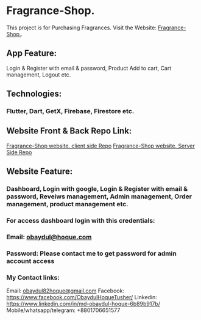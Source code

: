 # Fragrance-Shop.

This project is for Purchasing Fragrances. Visit the Website: [Fragrance-Shop.](https://fragrance-shop-7672f.web.app/).

## App Feature:
Login & Register with email & password, Product Add to cart, Cart management, Logout etc.

## Technologies:
### Flutter, Dart, GetX, Firebase, Firestore etc.


## Website Front & Back Repo Link:
[Fragrance-Shop website. client side Repo](https://github.com/odht82/niche-website-fragrances)
[Fragrance-Shop website. Server Side Repo](https://github.com/odht82/server-side-fragrances)


## Website Feature:
### Dashboard, Login with google, Login & Register with email & password, Reveiws management, Admin management, Order management, product management etc.
### For access dashboard login with this credentials:
### Email: obaydul@hoque.com
### Password: Please contact me to get password for admin account access
### My Contact links:
Email: obaydul82hoque@gmail.com
Facebook: https://www.facebook.com/ObaydulHoqueTusher/
Linkedin: https://www.linkedin.com/in/md-obaydul-hoque-6b89b917b/
Mobile/whatsapp/telegram: +8801706651577
